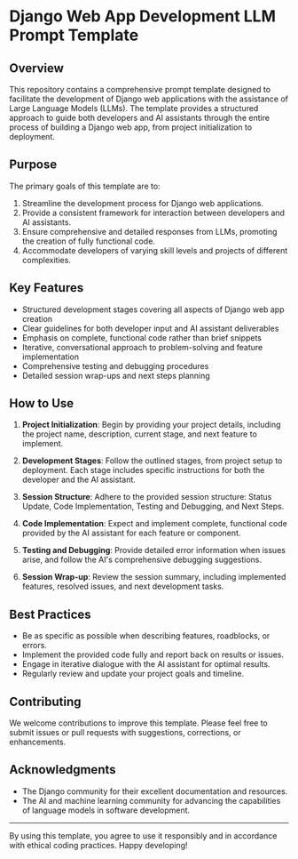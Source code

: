 # Django Web App Development LLM Prompt Template

## Overview

This repository contains a comprehensive prompt template designed to facilitate the development of Django web applications with the assistance of Large Language Models (LLMs). The template provides a structured approach to guide both developers and AI assistants through the entire process of building a Django web app, from project initialization to deployment.

## Purpose

The primary goals of this template are to:

1. Streamline the development process for Django web applications.
2. Provide a consistent framework for interaction between developers and AI assistants.
3. Ensure comprehensive and detailed responses from LLMs, promoting the creation of fully functional code.
4. Accommodate developers of varying skill levels and projects of different complexities.

## Key Features

- Structured development stages covering all aspects of Django web app creation
- Clear guidelines for both developer input and AI assistant deliverables
- Emphasis on complete, functional code rather than brief snippets
- Iterative, conversational approach to problem-solving and feature implementation
- Comprehensive testing and debugging procedures
- Detailed session wrap-ups and next steps planning

## How to Use

1. **Project Initialization**: Begin by providing your project details, including the project name, description, current stage, and next feature to implement.

2. **Development Stages**: Follow the outlined stages, from project setup to deployment. Each stage includes specific instructions for both the developer and the AI assistant.

3. **Session Structure**: Adhere to the provided session structure: Status Update, Code Implementation, Testing and Debugging, and Next Steps.

4. **Code Implementation**: Expect and implement complete, functional code provided by the AI assistant for each feature or component.

5. **Testing and Debugging**: Provide detailed error information when issues arise, and follow the AI's comprehensive debugging suggestions.

6. **Session Wrap-up**: Review the session summary, including implemented features, resolved issues, and next development tasks.

## Best Practices

- Be as specific as possible when describing features, roadblocks, or errors.
- Implement the provided code fully and report back on results or issues.
- Engage in iterative dialogue with the AI assistant for optimal results.
- Regularly review and update your project goals and timeline.

## Contributing

We welcome contributions to improve this template. Please feel free to submit issues or pull requests with suggestions, corrections, or enhancements.

## Acknowledgments

- The Django community for their excellent documentation and resources.
- The AI and machine learning community for advancing the capabilities of language models in software development.

---

By using this template, you agree to use it responsibly and in accordance with ethical coding practices. Happy developing!
